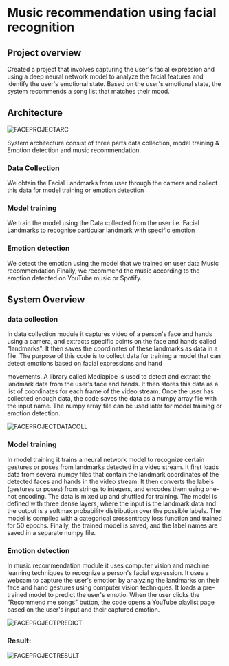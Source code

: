 # Music recommendation using facial recognition
## Project overview

Created a project that involves capturing the user's facial expression and using a deep neural network model to analyze the facial features and identify the user's emotional state. Based on the user's emotional state, the system recommends a song list that matches their mood.

## Architecture

![FACEPROJECTARC](https://github.com/Tansin9/facial_to_propose-music/assets/130788893/9ac5d35a-b48b-4be8-a3c1-26d1a524ab51)

System architecture consist of three parts data collection, model training &
Emotion detection and music recommendation.


### Data Collection
We obtain the Facial Landmarks from user through the camera and collect this data for
model training or emotion detection

### Model training
We train the model using the Data collected from the user i.e. Facial Landmarks to recognise
particular landmark with specific emotion

### Emotion detection
We detect the emotion using the model that we trained on user data
Music recommendation
Finally, we recommend the music according to the emotion detected on YouTube music or
Spotify.

## System Overview

### data collection

In data collection module it captures video of a person's face and hands using a camera,
and extracts specific points on the face and hands called "landmarks". It then saves the
coordinates of these landmarks as data in a file. The purpose of this code is to collect data
for training a model that can detect emotions based on facial expressions and hand

movements.
A library called Mediapipe is used to detect and extract the landmark data from the user's face and hands. It then stores this data as a list of coordinates for each frame of the video stream. Once the user has collected enough data, the code saves the data as a numpy array file with the
input name. The numpy array file can be used later for model training or emotion detection.

![FACEPROJECTDATACOLL](https://github.com/Tansin9/facial_to_propose-music/assets/130788893/fa5d7931-129a-4a9f-a242-6e0d75d06f55)


### Model training

In model training it trains a neural network model to recognize certain gestures or poses
from landmarks detected in a video stream. It first loads data from several numpy files
that contain the landmark coordinates of the detected faces and hands in the video stream.
It then converts the labels (gestures or poses) from strings to integers, and encodes them
using one-hot encoding. The data is mixed up and shuffled for training.
The model is defined with three dense layers, where the input is the landmark data and
the output is a softmax probability distribution over the possible labels. The model is
compiled with a categorical crossentropy loss function and trained for 50 epochs. Finally,
the trained model is saved, and the label names are saved in a separate numpy file.

### Emotion detection

In music recommendation module it uses computer vision and machine learning techniques to
recognize a person's facial expression. It uses a webcam to capture the user's emotion by analyzing the landmarks on their face and hand gestures using computer vision techniques. It loads a pre-trained model to predict the user's emotio. When the user clicks the "Recommend me songs" button, the code opens a YouTube playlist page based on the user's input and their captured emotion.



![FACEPROJECTPREDICT](https://github.com/Tansin9/facial_to_propose-music/assets/130788893/c62ff017-1349-4b09-839f-4fbf80a85e0b)

### Result:


![FACEPROJECTRESULT](https://github.com/Tansin9/facial_to_propose-music/assets/130788893/9004e255-9fcb-47ee-b7b3-e83ab429325a)
